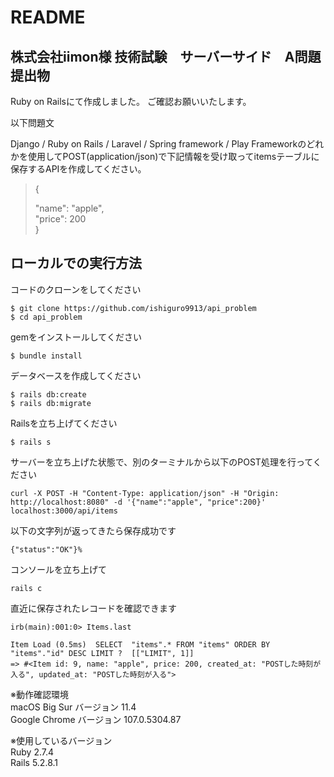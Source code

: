 # README

## 株式会社iimon様 技術試験　サーバーサイド　A問題　提出物

Ruby on Railsにて作成しました。
ご確認お願いいたします。

以下問題文

Django / Ruby on Rails / Laravel / Spring framework / Play Frameworkのどれかを使用してPOST(application/json)で下記情報を受け取ってitemsテーブルに保存するAPIを作成してください。

<blockquote>
{  

  "name": "apple",  
  "price": 200  
}
</blockquote>

## ローカルでの実行方法

コードのクローンをしてください
```
$ git clone https://github.com/ishiguro9913/api_problem
$ cd api_problem
```

gemをインストールしてください
```
$ bundle install
```

データベースを作成してください
```
$ rails db:create
$ rails db:migrate
```

Railsを立ち上げてください
```
$ rails s
```

サーバーを立ち上げた状態で、別のターミナルから以下のPOST処理を行ってください
```
curl -X POST -H "Content-Type: application/json" -H "Origin: http://localhost:8080" -d '{"name":"apple", "price":200}' localhost:3000/api/items
```

以下の文字列が返ってきたら保存成功です
```
{"status":"OK"}%
```

コンソールを立ち上げて
```
rails c
```
直近に保存されたレコードを確認できます
```
irb(main):001:0> Items.last
```
```
Item Load (0.5ms)  SELECT  "items".* FROM "items" ORDER BY "items"."id" DESC LIMIT ?  [["LIMIT", 1]]
=> #<Item id: 9, name: "apple", price: 200, created_at: "POSTした時刻が入る", updated_at: "POSTした時刻が入る">
```

※動作確認環境  
macOS Big Sur バージョン 11.4  
Google Chrome バージョン 107.0.5304.87

※使用しているバージョン  
Ruby 2.7.4  
Rails 5.2.8.1